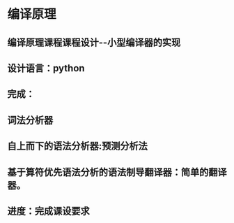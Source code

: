 # 编译原理
## 编译原理课程课程设计--小型编译器的实现
## 设计语言：python
## 完成：
## 词法分析器
## 自上而下的语法分析器:预测分析法
## 基于算符优先语法分析的语法制导翻译器：简单的翻译器。
## 进度：完成课设要求
